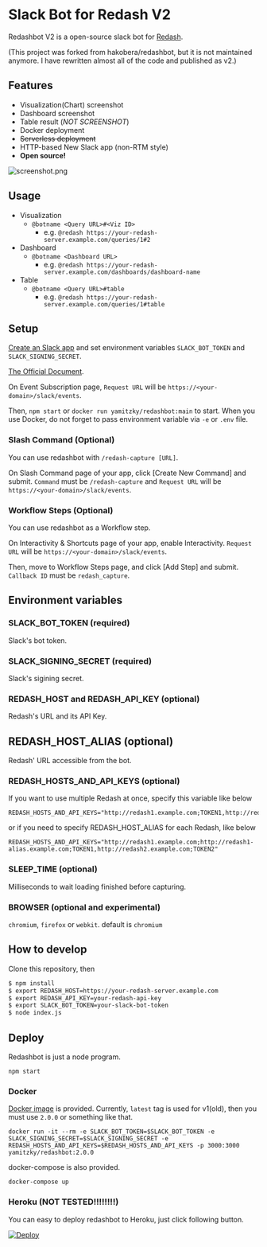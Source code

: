 # Slack Bot for Redash V2

Redashbot V2 is a open-source slack bot for [Redash](https://redash.io).

(This project was forked from hakobera/redashbot, but it is not maintained anymore. I have rewritten almost all of the code and published as v2.)

## Features

- Visualization(Chart) screenshot
- Dashboard screenshot
- Table result (*NOT SCREENSHOT*)
- Docker deployment
- <s>Serverless deployment</s>
- HTTP-based New Slack app (non-RTM style)
- **Open source!**

![screenshot.png](./images/screenshot.png)


## Usage

- Visualization
  - `@botname <Query URL>#<Viz ID>`
    - e.g. `@redash https://your-redash-server.example.com/queries/1#2`
- Dashboard
  - `@botname <Dashboard URL>`
    - e.g. `@redash https://your-redash-server.example.com/dashboards/dashboard-name`
- Table
  - `@botname <Query URL>#table`
    - e.g. `@redash https://your-redash-server.example.com/queries/1#table`
    
## Setup

[Create an Slack app](https://api.slack.com/apps/) and set environment variables `SLACK_BOT_TOKEN` and `SLACK_SIGNING_SECRET`.

[The Official Document](https://slack.dev/bolt-js/tutorial/getting-started#create-an-app).

On Event Subscription page, `Request URL` will be `https://<your-domain>/slack/events`.

Then, `npm start` or `docker run yamitzky/redashbot:main` to start. When you use Docker, do not forget to pass environment variable via `-e` or `.env` file.

### Slash Command (Optional)

You can use redashbot with `/redash-capture [URL]`.

On Slash Command page of your app, click [Create New Command] and submit. `Command` must be `/redash-capture` and `Request URL` will be `https://<your-domain>/slack/events`.

### Workflow Steps (Optional)

You can use redashbot as a Workflow step.

On Interactivity & Shortcuts page of your app, enable Interactivity. `Request URL` will be `https://<your-domain>/slack/events`.

Then, move to Workflow Steps page, and click [Add Step] and submit. `Callback ID` must be `redash_capture`.


## Environment variables

### SLACK_BOT_TOKEN (required)

Slack's bot token.

### SLACK_SIGNING_SECRET (required)

Slack's sigining secret.

### REDASH_HOST and REDASH_API_KEY (optional)

Redash's URL and its API Key.

## REDASH_HOST_ALIAS (optional)

Redash' URL accessible from the bot.

### REDASH_HOSTS_AND_API_KEYS (optional)

If you want to use multiple Redash at once, specify this variable like below

```
REDASH_HOSTS_AND_API_KEYS="http://redash1.example.com;TOKEN1,http://redash2.example.com;TOKEN2"
```

or if you need to specify REDASH_HOST_ALIAS for each Redash, like below

```
REDASH_HOSTS_AND_API_KEYS="http://redash1.example.com;http://redash1-alias.example.com;TOKEN1,http://redash2.example.com;TOKEN2"
```

### SLEEP_TIME (optional)

Milliseconds to wait loading finished before capturing.

### BROWSER (optional and experimental)

`chromium`, `firefox` or `webkit`. default is `chromium`

## How to develop

Clone this repository, then

```bash
$ npm install
$ export REDASH_HOST=https://your-redash-server.example.com
$ export REDASH_API_KEY=your-redash-api-key
$ export SLACK_BOT_TOKEN=your-slack-bot-token
$ node index.js
```

## Deploy

Redashbot is just a node program.

```
npm start
```

### Docker

[Docker image](https://hub.docker.com/r/yamitzky/redashbot) is provided. Currently, `latest` tag is used for v1(old), then you must use `2.0.0` or something like that.

```
docker run -it --rm -e SLACK_BOT_TOKEN=$SLACK_BOT_TOKEN -e SLACK_SIGNING_SECRET=$SLACK_SIGNING_SECRET -e REDASH_HOSTS_AND_API_KEYS=$REDASH_HOSTS_AND_API_KEYS -p 3000:3000 yamitzky/redashbot:2.0.0
```

docker-compose is also provided.

```
docker-compose up
```

### Heroku (NOT TESTED!!!!!!!!)

You can easy to deploy redashbot to Heroku, just click following button.

[![Deploy](https://www.herokucdn.com/deploy/button.svg)](https://heroku.com/deploy)

